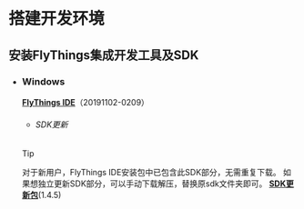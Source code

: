 # 搭建开发环境
## 安装FlyThings集成开发工具及SDK

* ### Windows   
  <a id="ide-download" href=""> <strong>FlyThings IDE</strong></a>（20191102-0209） 
  
  
  
  
  * ###### SDK更新  

   >[!TIP]
   > 对于新用户，FlyThings IDE安装包中已包含此SDK部分，无需重复下载。 如果想独立更新SDK部分，可以手动下载解压，替换原sdk文件夹即可。 [**SDK更新包**](http://download.zkswe.com/ide/sdk.zip)(1.4.5)